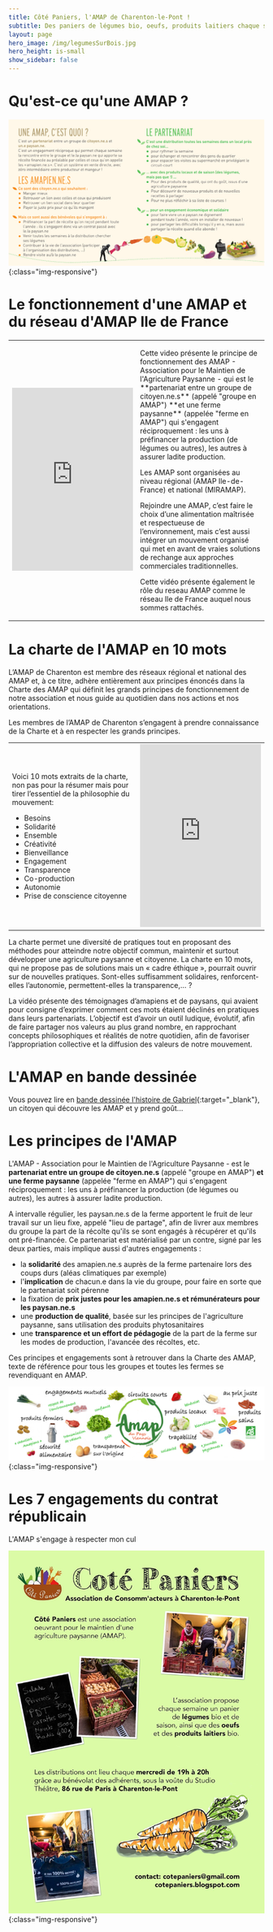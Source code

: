```yaml
---
title: Côté Paniers, l'AMAP de Charenton-le-Pont !
subtitle: Des paniers de légumes bio, oeufs, produits laitiers chaque semaine...
layout: page
hero_image: /img/legumesSurBois.jpg
hero_height: is-small
show_sidebar: false
---
```


# Qu'est-ce qu'une AMAP ?

![definition-d-une-AMAP](/img/definitionAmap_AmapIdF2019.png){:class="img-responsive"}


# Le fonctionnement d'une AMAP et du réseau d'AMAP Ile de France


<div id="videoal">
<table>
<tr>
  <td width="50%">

<iframe src="http://player.vimeo.com/video/111715906" frameborder="0" height="360" width="100%" webkitallowfullscreen="" mozallowfullscreen="" allowfullscreen=""></iframe>

  </td>
  <td width="50%">

<p>Cette video présente le principe de fonctionnement des AMAP - Association pour le Maintien de l'Agriculture Paysanne - qui est le **partenariat entre un groupe de citoyen.ne.s** (appelé "groupe en AMAP") **et une ferme paysanne** (appelée "ferme en AMAP") qui s'engagent réciproquement : les uns à préfinancer la production (de légumes ou autres), les autres à assurer ladite production. </p>

<p>Les AMAP sont organisées au niveau régional (AMAP Ile-de-France) et national (MIRAMAP).</p>

<p>Rejoindre une AMAP, c’est faire le choix d’une alimentation maîtrisée et respectueuse de l’environnement, mais c’est aussi intégrer un mouvement organisé qui met en avant de vraies solutions de rechange aux approches commerciales traditionnelles.</p>

<p>Cette vidéo présente également le rôle du reseau AMAP comme le réseau Ile de France auquel nous sommes rattachés.</p>

  </td>
  </tr>
  </table>
</div>

# La charte de l'AMAP en 10 mots

L’AMAP de Charenton est membre des réseaux régional et national des AMAP et, à ce titre, adhère entièrement aux principes énoncés dans la Charte des AMAP qui définit les grands principes de fonctionnement de notre association et nous guide au quotidien dans nos actions et nos orientations.

Les membres de l’AMAP de Charenton s’engagent à prendre connaissance de la Charte et à en respecter les grands principes.


<div id="videoal">
<table>
<tr>
  <td width="50%">

Voici 10 mots extraits de la charte, non pas pour la résumer mais pour tirer l’essentiel de la philosophie du mouvement:
<ul>
  <li>Besoins</li>
  <li>Solidarité</li>
  <li>Ensemble</li>
  <li>Créativité</li>
  <li>Bienveillance</li>
  <li>Engagement</li>
  <li>Transparence</li>
  <li>Co-production</li>
  <li>Autonomie</li>
  <li>Prise de conscience citoyenne</li>
</ul>

  </td>
  <td width="50%">
<iframe src="https://player.vimeo.com/video/189301234" webkitallowfullscreen="" mozallowfullscreen="" allowfullscreen="" frameborder="0" height="360" width="100%"></iframe>
  </td>
  </tr>
  </table>
</div>

La charte permet une diversité de pratiques tout en proposant des méthodes pour atteindre notre objectif commun, maintenir et surtout développer une agriculture paysanne et citoyenne. La charte en 10 mots, qui ne propose pas de solutions mais un « cadre éthique », pourrait ouvrir sur de nouvelles pratiques. Sont-elles suffisamment solidaires, renforcent-elles l’autonomie, permettent-elles la transparence,… ?

La vidéo présente des témoignages d’amapiens et de paysans, qui avaient pour consigne d’exprimer comment ces mots étaient déclinés en pratiques dans leurs partenariats. L’objectif est d’avoir un outil ludique, évolutif, afin de faire partager nos valeurs au plus grand nombre, en rapprochant concepts philosophiques et réalités de notre quotidien, afin de favoriser l’appropriation collective et la diffusion des valeurs de notre mouvement.

# L'AMAP en bande dessinée

Vous pouvez lire en [bande dessinée l'histoire de Gabriel](http://www.amap-idf.org/images/imagesFCK/file/1reseau/communication/amap_bd_version_numerique.pdf){:target="_blank"}, un citoyen qui découvre les AMAP et y prend goût...


# Les principes de l'AMAP

L'AMAP - Association pour le Maintien de l'Agriculture Paysanne - est le **partenariat entre un groupe de citoyen.ne.s** (appelé "groupe en AMAP") **et une ferme paysanne** (appelée "ferme en AMAP") qui s'engagent réciproquement : les uns à préfinancer la production (de légumes ou autres), les autres à assurer ladite production. 

A intervalle régulier, les paysan.ne.s de la ferme apportent le fruit de leur travail sur un lieu fixe, appelé "lieu de partage", afin de livrer aux membres du groupe la part de la récolte qu'ils se sont engagés à récupérer et qu'ils ont pré-financée. Ce partenariat est matérialisé par un contre, signé par les deux parties, mais implique aussi d'autres engagements :

- la **solidarité** des amapien.ne.s auprès de la ferme partenaire lors des coups durs (aléas climatiques par exemple)
- l'**implication** de chacun.e dans la vie du groupe, pour faire en sorte que le partenariat soit pérenne
- la fixation de **prix justes pour les amapien.ne.s et rémunérateurs pour les paysan.ne.s**
- une **production de qualité**, basée sur les principes de l'agriculture paysanne, sans utilisation des produits phytosanitaires
- une **transparence et un effort de pédagogie** de la part de la ferme sur les modes de production, l'avancée des récoltes, etc. 

Ces principes et engagements sont à retrouver dans la Charte des AMAP, texte de référence pour tous les groupes et toutes les fermes se revendiquant en AMAP. 

![banderoe-AMAP](/img/banderolePrincipeAMAP.jpg){:class="img-responsive"}

# Les 7 engagements du contrat républicain
L'AMAP s'engage à respecter mon cul

![flyerAmap](/img/flyerAmapCharenton.jpg){:class="img-responsive"}
